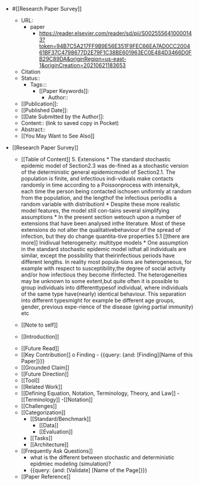 *  #[[Research Paper Survey]]
    - URL: 
        * paper
            * https://reader.elsevier.com/reader/sd/pii/S0025556410000143?token=94B7C5A217FF9B9E56E351F9FEC66EA7AD0CC200461BF37C4798677D2E79F1C38BE601963EC0E484D3466D0FB29C89DA&originRegion=us-east-1&originCreation=20210621183653
    - Citation
    - Status::
        - Tags::: 
            - [[Paper Keywords]]: 
                - Author::
    - [[Publication]]:
    - [[Published Date]]:
    - [[Date Submitted by the Author]]:
    - Content:: (link to saved copy in Pocket)
    - Abstract::
    - [[You May Want to See Also]]

* [[Research Paper Survey]]
    - [[Table of Content]]
        5. Extensions 
            * The standard stochastic epidemic model of Section2.3 was de-fined as a stochastic version of the deterministic general epidemicmodel of Section2.1. The population is finite, and infectious indi-viduals make contacts randomly in time according to a Poissonprocess with intensityk, each time the person being contacted ischosen uniformly at random from the population, and the lengthof the infectious periodIis a random variable with distributionI
                * Despite these more realistic model features, the model still con-tains several simplifying assumptions
                * In the present section wetouch upon a number of extensions that have been analysed inthe literature. Most of these extensions do not alter the qualitativebehaviour of the spread of infection, but they do change quantita-tive properties
            5.1 [[there are more]] Inidivual heterogeneity: multitype models 
                * One assumption in the standard stochastic epidemic model isthat all individuals are similar, except the possibility that theirinfectious periods have different lengths. In reality most popula-tions are heterogeneous, for example with respect to susceptibility,the degree of social activity and/or how infectious they become ifinfected. The heterogeneities may be unknown to some extent,but quite often it is possible to group individuals into differenttypesof individual, where individuals of the same type have(nearly) identical behaviour. This separation into different typesmight for example be different age groups, gender, previous expe-rience of the disease (giving partial immunity) etc

    - [[Note to self]]
    - [[Introduction]]
    * [[Future Read]]
    - [[Key Contribution]]
        o Finding
            - {{query: {and: [Finding][Name of this Paper]}}}
    - [[Grounded Claim]] 
    - [[Future Direction]]
    - [[Tool]]
    - [[Related Work]]
    - [[Defining Equation, Notation, Terminology, Theory, and Law]]
        -[[Terminology]]
            -[[Notation]]    
    - [[Challenges]]
    * [[Categorization]]
        - [[Standard/Benchmark]]
            - [[Data]]
            - [[Evaluation]]
        - [[Tasks]]
        - [[Architecture]]
    - [[Frequently Ask Questions]]
        * what is the different between stochastic and deterministic epidmiec modeling (simulation)?
        - {{query: {and: [Validate] [Name of the Page]}}}
    - [[Paper Reference]]
